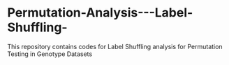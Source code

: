 # Permutation-Analysis---Label-Shuffling-
This repository contains codes for Label Shuffling analysis for Permutation Testing in Genotype Datasets
